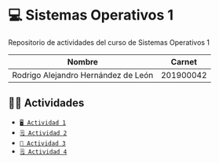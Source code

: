 # 💻 Sistemas Operativos 1
Repositorio de actividades del curso de Sistemas Operativos 1

|Nombre|Carnet|
|------|------|
|Rodrigo Alejandro Hernández de León|201900042|

## 👨‍💻 Actividades

- [`🖥 Actividad 1`](./actividad1)
- [`🗒 Actividad 2`](./actividad2/)
- [`👥 Actividad 3`](./actividad3/)
- [`🗒 Actividad 4`](./actividad4/)